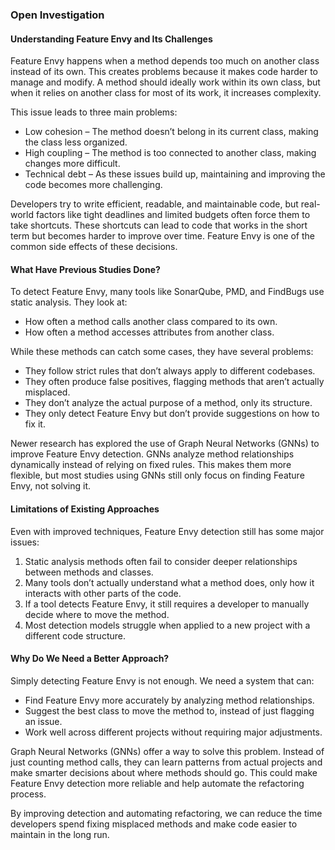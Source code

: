 ### Open Investigation

#### Understanding Feature Envy and Its Challenges  
Feature Envy happens when a method depends too much on another class instead of its own. This creates problems because it makes code harder to manage and modify. A method should ideally work within its own class, but when it relies on another class for most of its work, it increases complexity.  

This issue leads to three main problems:  

- Low cohesion – The method doesn’t belong in its current class, making the class less organized.  
- High coupling – The method is too connected to another class, making changes more difficult.  
- Technical debt – As these issues build up, maintaining and improving the code becomes more challenging.  

Developers try to write efficient, readable, and maintainable code, but real-world factors like tight deadlines and limited budgets often force them to take shortcuts. These shortcuts can lead to code that works in the short term but becomes harder to improve over time. Feature Envy is one of the common side effects of these decisions.  

#### What Have Previous Studies Done?  
To detect Feature Envy, many tools like SonarQube, PMD, and FindBugs use static analysis. They look at:  

- How often a method calls another class compared to its own.  
- How often a method accesses attributes from another class.  

While these methods can catch some cases, they have several problems:  

- They follow strict rules that don’t always apply to different codebases.  
- They often produce false positives, flagging methods that aren’t actually misplaced.  
- They don’t analyze the actual purpose of a method, only its structure.  
- They only detect Feature Envy but don’t provide suggestions on how to fix it.  

Newer research has explored the use of Graph Neural Networks (GNNs) to improve Feature Envy detection. GNNs analyze method relationships dynamically instead of relying on fixed rules. This makes them more flexible, but most studies using GNNs still only focus on finding Feature Envy, not solving it.  

#### Limitations of Existing Approaches  
Even with improved techniques, Feature Envy detection still has some major issues:  

1. Static analysis methods often fail to consider deeper relationships between methods and classes.  
2. Many tools don’t actually understand what a method does, only how it interacts with other parts of the code.  
3. If a tool detects Feature Envy, it still requires a developer to manually decide where to move the method.  
4. Most detection models struggle when applied to a new project with a different code structure.  

#### Why Do We Need a Better Approach?  
Simply detecting Feature Envy is not enough. We need a system that can:  

- Find Feature Envy more accurately by analyzing method relationships.  
- Suggest the best class to move the method to, instead of just flagging an issue.  
- Work well across different projects without requiring major adjustments.  

Graph Neural Networks (GNNs) offer a way to solve this problem. Instead of just counting method calls, they can learn patterns from actual projects and make smarter decisions about where methods should go. This could make Feature Envy detection more reliable and help automate the refactoring process.  

By improving detection and automating refactoring, we can reduce the time developers spend fixing misplaced methods and make code easier to maintain in the long run.  
